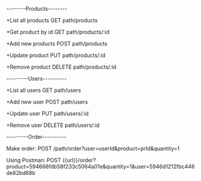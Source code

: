 --------Products--------

+List all products
GET path/products

+Get product by id
GET path/products/:id

+Add new products
POST path/products

+Update product
PUT path/products/:id

+Remove product
DELETE path/products/:id

---------Users----------

+List all users
GET path/users

+Add new user
POST path/users

+Update user
PUT path/users/:id

+Remove user
DELETE path/users/:id

---------Order----------

Make order:
POST /path/order?user=userId&product=prId&quantity=1

Using Postman: 
POST {{url}}/order?product=594666fdb58f233c5064a01e&quantity=1&user=5946d1212fbc446de82bd68b

